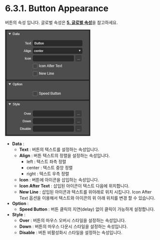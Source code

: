 # 6.3.1. Button Appearance

버튼의 속성 입니다. 글로벌 속성은 [**5. 글로벌 속성**](../../5./)을 참고하세요.

![](../../.gitbook/assets/btn-ex002.png)

* **Data** :
  * **Text** : 버튼의 텍스트를 설정하는 속성입니다.
  * **Align** : 버튼 텍스트의 정렬을 설정하는 속성입니다.
    * left : 텍스트 좌측 정렬
    * center : 텍스트 중앙 정렬
    * right : 텍스트 우측 정렬
  * **Icon** : 버튼에 아이콘을 삽입하는 속성입니다.
  * **Icon After Text** : 삽입된 아이콘이 텍스트 다음에 위치합니다.
  * **New Line** : 삽입된 아이콘과 텍스트를 위아래로 위치 시킵니다. Icon After Text 옵션을 이용해서 텍스트와 아이콘의 위 아래 위치를 변경 할 수 있습니다.
* **Option** :
  * **Speed Button** : 버튼 클릭의 지연\(delay\)  없이 클릭이 가능하게 설정합니다.
* **Style** :
  * **Over** : 버튼의 마우스 오버시 스타일을 설정하는 속성입니다.
  * **Down** : 버튼의 마우스 다운시 스타일을 설정하는 속성입니다.
  * **Disable** :  버튼 비활성화시 스타일을 설정하는 속성입니다.

